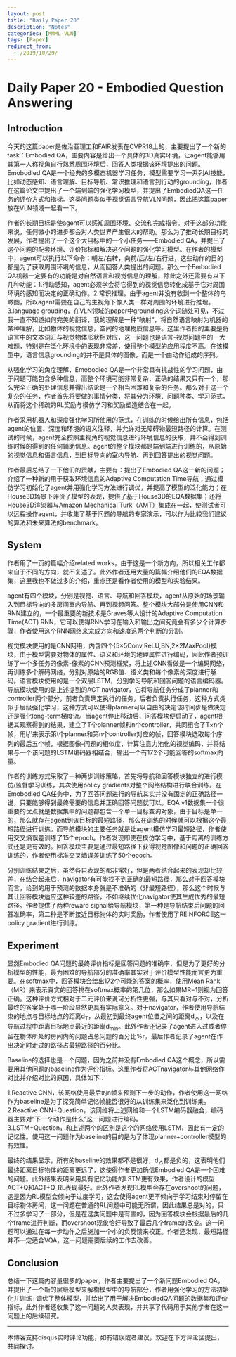 ```yaml
---
layout: post
title: "Daily Paper 20"
description: "Notes"
categories: [MMML-VLN]
tags: [Paper]
redirect_from:
  - /2019/10/29/
---
```


# Daily Paper 20 - Embodied Question Answering  

## Introduction  

今天的这篇paper是佐治亚理工和FAIR发表在CVPR18上的，主要提出了一个新的task：Embodied QA，主要内容是给出一个具体的3D真实环境，让agent能够用其第一人称视角自行熟悉周围环境后，回答人类根据该环境提出的问题。Emobodied QA是一个经典的多模态机器学习任务，模型需要学习一系列AI技能，比如动态感知、语言理解、目标导航、常识推理和语言到行动的grounding，作者在这篇论文中提出了一个端到端的强化学习模型，并提出了EmbodiedQA这一任务的评价方式和指标。这类问题类似于视觉语言导航VLN问题，因此把这篇paper放在VLN领域一起看一下。  

作者的长期目标是使agent可以感知周围环境、交流和完成指令。对于这部分功能来说，任何微小的进步都会对人类世界产生很大的帮助。那么为了推动长期目标的发展，作者提出了一个这个大目标中的一个小任务——Embodied QA，并提出了这个问题的配套环境、评价指标和解决这个问题的强化学习模型。在作者的模型中，agent可以执行以下命令：朝左/右转，向前/后/左/右行进，这些动作的目的都是为了获取周围环境的信息，从而回答人类提出的问题。那么一个Embodied QA机器一定要有的功能是对自然语言和视觉信息的理解，除此之外还需要有以下几种功能：1.行动感知，agent必须学会将它得到的视觉信息转化成基于它对周围环境的感知而决定的正确动作。2.常识推理，由于agent并没有收到一个整体的鸟瞰图，所以agent需要在自己的主视角下像人类一样对周围的环境进行推理。3.language grouding，在VLN领域的paper中grounding这个词随处可见，不过我一直不知道如何完美的翻译，我的理解是一种“映射”，将自然语言映射为机器的某种理解，比如物体的视觉信息，空间的地理物质信息等。这里作者指的主要是将语言中的文本词汇与视觉物体形状相对应，这一问题也是语言-视觉问题中的一大难题，特别是在泛化环境中的表现非常差，使得整个模型的应用程度不高。在该模型中，语言信息grounding的并不是具体的图像，而是一个由动作组成的序列。  

从强化学习的角度理解，Emobodied QA是一个非常具有挑战性的学习问题，由于问题可能包含多种信息，而整个环境可能非常复杂，正确的结果又只有一个，那么完全正确的处理信息并得出结论是一个相当困难和复杂的任务。那么对于这一个复杂的任务，作者首先将要做的事情分类，将其分为环境、问题种类、学习范式，从而将这个稀疏的RL奖励与模仿学习和奖励塑造结合在一起。  

作者采用机器人和深度强化学习所使用的范式，在训练的时候给出所有信息，包括agent的位置、深度和环境的语义注释，并允许对无障碍物最短路径的计算。在测试的时候，agent完全按照主视角的视觉信息进行环境信息的获取，并不会得到训练时候的得到的任何辅助信息。agent的整个模块都是端到端进行训练的，从原始的视觉信息和语言信息，到目标导向的室内导航、再到回答提出的视觉问题。  

作者最后总结了一下他们的贡献，主要有：提出了Embodied QA这一新的问题；介绍了一种新的用于获取环境信息的Adaptive Computation Time导航；通过模仿学习初始化了agent并用强化学习方法进行调优，并提高了模型的泛化能力；在House3D场景下评价了模型的表现，提供了基于House3D的EQA数据集；还将House3D渲染器与Amazon Mechanical Turk（AMT）集成在一起，使测试者可以远程操作agent，并收集了基于问题的导航的专家演示，可以作为比较我们建议的算法和未来算法的benchmark。  

## System  

作者用了一页的篇幅介绍related works，由于这是一个新方向，所以相关工作都来自于不同的方向，就不复述了。此外作者还用大量的篇幅介绍他们的EQA数据集，这里我也不做过多的介绍，重点还是看作者使用的模型和实验结果。  

agent有四个模块，分别是视觉、语言、导航和回答模块，agent从原始的场景输入到目标导向的多房间室内导航、再到视频问答。整个模块大部分是使用CNN和RNN建立的，一个最重要的新技术是Graves等人设计的Adaptive Computation Time(ACT) RNN，它可以使得RNN学习在输入和输出之间究竟会有多少个计算步骤，作者使用这个RNN网络来完成方向和速度这两个判断的分割。  

视觉模块使用的是CNN网络，内含四个{5×5Conv,ReLU,BN,2×2MaxPool}模块，由于模型需要对物体的属性、语义和环境的地理属性进行编码，因此作者预训练了一个多任务的像素-像素的CNN预测框架，将上述CNN看做是一个编码网络，再训练多个解码网络，分别对原始的RGB值、语义类和每个像素的深度进行解码。语言模块使用的是一个双层LSTM，分别学习导航和回答问题的语言编码器。导航模块使用的是上述提到的ACT navigator，它将导航任务分成了planner和controller两个部分，前者负责确定执行的任务，后者负责执行任务，这种方式类似于层级强化学习，这种方式可以使得planner可以自由的决定该时间步是做决定还是强化long-term梯度流。当agent停止移动后，问答模块便启动了，agent根据其观察得到的结果，建立了T个planner帧和n个controller，共同组合了T×n个帧，用I<sub>t</sub><sup>n</sup>来表示第t个planner和第n个controller对应的帧，回答模块选取每个序列的最后五个帧，根据图像-问题的相似度，计算注意力池化的视觉编码，并将结果与一个该问题的LSTM编码器相结合，输出一个有172个可能回答的softmax向量。  

作者的训练方式采取了一种两步训练策略，首先将导航和回答模块独立的进行模仿/监督学习训练，其次使用policy gradients对整个网络结构进行联合训练。在Emobodied QA任务中，为了回答问题进行的导航其实并没有固定的正确路径一说，只要能够得到最终需要的信息并正确回答问题就可以。EQA v1数据集一个很重要的优点就是数据集中的问题都包含一个单一目标查询对象，由于目标是单一的，那么就存在agent到该目标的最短路径，那么在训练的时候就可以根据这个最短路径进行训练。而导航模块的主要任务就是让agent模仿学习最短路径，作者使用交叉熵误差训练了15个epoch。作者发现即使在模仿学习中，基于距离的训练方式还是更有效的。回答模块主要是通过最短路径下获得视觉图像和问题的正确回答训练的，作者使用标准交叉熵误差训练了50个epoch。  

分别训练结束之后，虽然各自表现的都非常好，但是两者结合起来的表现却比较差，在结合起来后，navigator有可能找不到正确的最短路径，那么对于回答模块而言，给到的用于预测的数据本身就是不准确的（非最短路径），那么这个时候与其让回答模块适应这种较差的路径，不如继续优化navigator使其生成优秀的最短路径。作者提供了两种reward signal给导航模块，第一种是导航结束后问题的回答准确率，第二种是不断接近目标物体的实时奖励，作者使用了REINFORCE这一policy gradient进行训练。  

## Experiment  

显然Embodied QA问题的最终评价指标是回答问题的准确率，但是为了更好的分析模型的性能，最为困难的导航部分的准确率其实对于评价模型性能而言更为重要。在softmax中，回答模块会给出172个可能的答案的概率，使用Mean Rank（MR）来表示真实的回答排在softmax概率的第几位，那么如果MR=1则视为回答正确。这种评价方式相对于二元评价来说可分析性更强，与其只看对与不对，分析最终的答案处于哪一阶段显然更具有实际意义。对于navigator，作者使用导航结束的地点与目标地点的距离d<sub>T</sub>，从最初到最终agent位置之间的距离d<sub>△</sub>，以及在导航过程中距离目标地点最近的距离d<sub>min</sub>。此外作者还记录了agent进入过或者停留在物体所处的房间内的问题占总问题的百分比%r，最后作者记录了agent在作出决定时走过的路径占最短路径的百分比。  

Baseline的选择也是一个问题，因为之前并没有Embodied QA这个概念，所以需要用其他问题的baseline作为评价指标。这里作者将ACTnavigator与其他网络作对比并介绍对比的原因，具体如下：  

1.Reactive CNN，该网络使用最后的n帧来预测下一步的动作，作者使用这一网络作为baseline是为了探究简单记忆帧能否很好的从训练集来泛化到训练集。  
2.Reactive CNN+Question，该网络将上述网络和一个LSTM编码器融合，编码器主要对“下一个动作是什么”这一问题进行编码。  
3.LSTM+Question，和上述两个的区别是这个的网络使用LSTM，因此有一定的记忆性。使用这一问题作为baseline的目的是为了体现planner+controller模型的有效性。  

最终的结果显示，所有的baseline的效果都不是很好，d<sub>△</sub>都是负的，这表明他们最终距离目标物体的距离更远了，这使得作者更加确信Embodied QA是一个困难的问题。此外结果表明采用具有记忆功能的LSTM更有效果，作者设计的模型ACT+Q和ACT+Q_RL表现最好。此外作者发现RL模型会存在overshoot的问题，这是因为RL模型会倾向于过度学习，这会使得agent更不倾向于学习结束时停留在目标物体房间，这一问题在普通的RL问题中可能无所谓，因此结果总是对的，只不过多学习了一部分，但是在这类问题中是有害的，因为回答模块会根据最后的几个frame进行判断，而overshoot现象恰好导致了最后几个frame的改变。这一问题可以通过在每一步动作之后施加一个小的负反馈来校正。作者还发现，最短路径并不一定适合VQA，这一问题需要后续的工作去改善。  

## Conclusion  

总结一下这篇内容量很多的paper，作者主要提出了一个新问题Embodied QA，并提出了一个新的层级模型来解构模型中的导航部分，作者用强化学习的方法初始化并训练+调优了整体模型，并给出了用于解决EmbodiedQA问题的数据集和评价指标，此外作者还收集了这一问题的人类表现，并共享了代码用于其他学者在这一问题上的后续研究。  


---
本博客支持disqus实时评论功能，如有错误或者建议，欢迎在下方评论区提出，共同探讨。  
